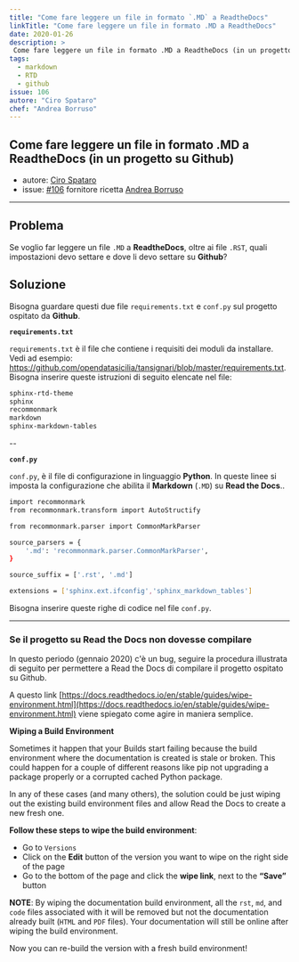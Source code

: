 ```yaml
---
title: "Come fare leggere un file in formato `.MD` a ReadtheDocs"
linkTitle: "Come fare leggere un file in formato .MD a ReadtheDocs"
date: 2020-01-26
description: >
 Come fare leggere un file in formato .MD a ReadtheDocs (in un progetto su Github)
tags:
  - markdown
  - RTD
  - github
issue: 106
autore: "Ciro Spataro"
chef: "Andrea Borruso"
---
```


## Come fare leggere un file in formato .MD a ReadtheDocs (in un progetto su Github) 


* autore: [Ciro Spataro](https://twitter.com/cirospat)
* issue: [#106](https://github.com/opendatasicilia/tansignari/issues/106) fornitore ricetta [Andrea Borruso](https://twitter.com/aborruso?lang=it)

---

## Problema

Se voglio far leggere un file `.MD` a **ReadtheDocs**, oltre ai file `.RST`, quali impostazioni devo settare e dove li devo settare su **Github**?

## Soluzione

Bisogna guardare questi due file `requirements.txt` e `conf.py` sul progetto ospitato da **Github**.

**`requirements.txt`**

`requirements.txt` è il file che contiene i requisiti dei moduli da installare. Vedi ad esempio: https://github.com/opendatasicilia/tansignari/blob/master/requirements.txt. Bisogna inserire queste istruzioni di seguito elencate nel file:
```bash
sphinx-rtd-theme 
sphinx 
recommonmark 
markdown  
sphinx-markdown-tables
```

--

**`conf.py`**

`conf.py`, è il file di configurazione in linguaggio **Python**. In queste linee si imposta la configurazione che abilita il **Markdown** (`.MD`) su **Read the Docs**..

```bash
import recommonmark
from recommonmark.transform import AutoStructify

from recommonmark.parser import CommonMarkParser

source_parsers = {
    '.md': 'recommonmark.parser.CommonMarkParser',
}

source_suffix = ['.rst', '.md']

extensions = ['sphinx.ext.ifconfig','sphinx_markdown_tables']
```
Bisogna inserire queste righe di codice nel file `conf.py`.

---

### Se il progetto su Read the Docs non dovesse compilare 
In questo periodo (gennaio 2020) c'è un bug, seguire la procedura illustrata di seguito per permettere a Read the Docs di compilare il progetto ospitato su Github.

A questo link [https://docs.readthedocs.io/en/stable/guides/wipe-environment.html](https://docs.readthedocs.io/en/stable/guides/wipe-environment.html) viene spiegato come agire in maniera semplice.

**Wiping a Build Environment**

Sometimes it happen that your Builds start failing because the build environment where the documentation is created is stale or broken. This could happen for a couple of different reasons like pip not upgrading a package properly or a corrupted cached Python package.

In any of these cases (and many others), the solution could be just wiping out the existing build environment files and allow Read the Docs to create a new fresh one.

**Follow these steps to wipe the build environment**:
- Go to `Versions`
- Click on the **Edit** button of the version you want to wipe on the right side of the page
- Go to the bottom of the page and click the **wipe link**, next to the **“Save”** button

**NOTE**: By wiping the documentation build environment, all the `rst`, `md`, and `code` files associated with it will be removed but not the documentation already built (`HTML` and `PDF` files). Your documentation will still be online after wiping the build environment.

Now you can re-build the version with a fresh build environment!

